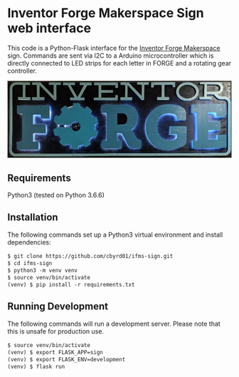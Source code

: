 # Inventor Forge Makerspace Sign web interface
This code is a Python-Flask interface for the [Inventor Forge Makerspace](http://www.inventorforgemakerspace.org/) sign. Commands are sent via I2C to a Arduino microcontroller which is directly connected to LED strips for each letter in FORGE and a rotating gear controller.

![IFMS Sign](ifms-sign.png "Inventor Forge Makerspace sign")

## Requirements
Python3 (tested on Python 3.6.6)

## Installation
The following commands set up a Python3 virtual environment and install dependencies:
```
$ git clone https://github.com/cbyrd01/ifms-sign.git
$ cd ifms-sign
$ python3 -m venv venv
$ source venv/bin/activate
(venv) $ pip install -r requirements.txt
```

## Running Development
The following commands will run a development server. Please note that this is unsafe for production use.
```
$ source venv/bin/activate
(venv) $ export FLASK_APP=sign
(venv) $ export FLASK_ENV=development
(venv) $ flask run
```
